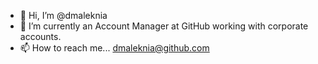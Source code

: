 - 👋 Hi, I’m @dmaleknia
- 🌱 I’m currently an Account Manager at GitHub working with corporate accounts.  
- 📫 How to reach me... dmaleknia@github.com

<!---
dmaleknia/dmaleknia is a ✨ special ✨ repository because its `README.md` (this file) appears on your GitHub profile.
You can click the Preview link to take a look at your changes.
--->
